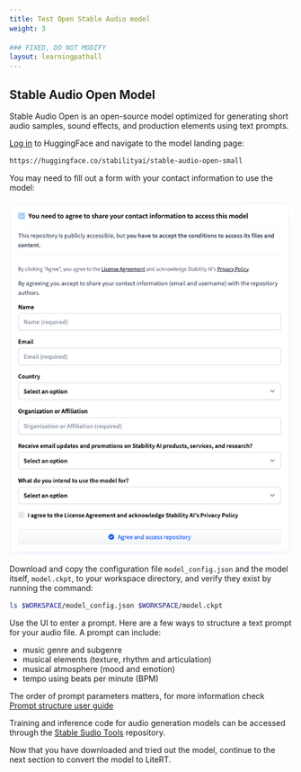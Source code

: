 ```yaml
---
title: Test Open Stable Audio model
weight: 3

### FIXED, DO NOT MODIFY
layout: learningpathall
---
```


## Stable Audio Open Model

Stable Audio Open is an open-source model optimized for generating short audio samples, sound effects, and production elements using text prompts.

[Log in](https://huggingface.co/login) to HuggingFace and navigate to the model landing page:

```bash
https://huggingface.co/stabilityai/stable-audio-open-small
```

You may need to fill out a form with your contact information to use the model:

![Agree to share contact information#center](./contact-information.png)

Download and copy the configuration file `model_config.json` and the model itself, `model.ckpt`, to your workspace directory, and verify they exist by running the command:

```bash
ls $WORKSPACE/model_config.json $WORKSPACE/model.ckpt
```

Use the UI to enter a prompt. Here are a few ways to structure a text prompt for your audio file.
A prompt can include:
* music genre and subgenre
* musical elements (texture, rhythm and articulation)
* musical atmosphere (mood and emotion)
* tempo using beats per minute (BPM)

The order of prompt parameters matters, for more information check [Prompt structure user guide](https://stableaudio.com/user-guide/prompt-structure)

Training and inference code for audio generation models can be accessed through the [Stable Sudio Tools](https://github.com/Stability-AI/stable-audio-tools) repository.

Now that you have downloaded and tried out the model, continue to the next section to convert the model to LiteRT.

